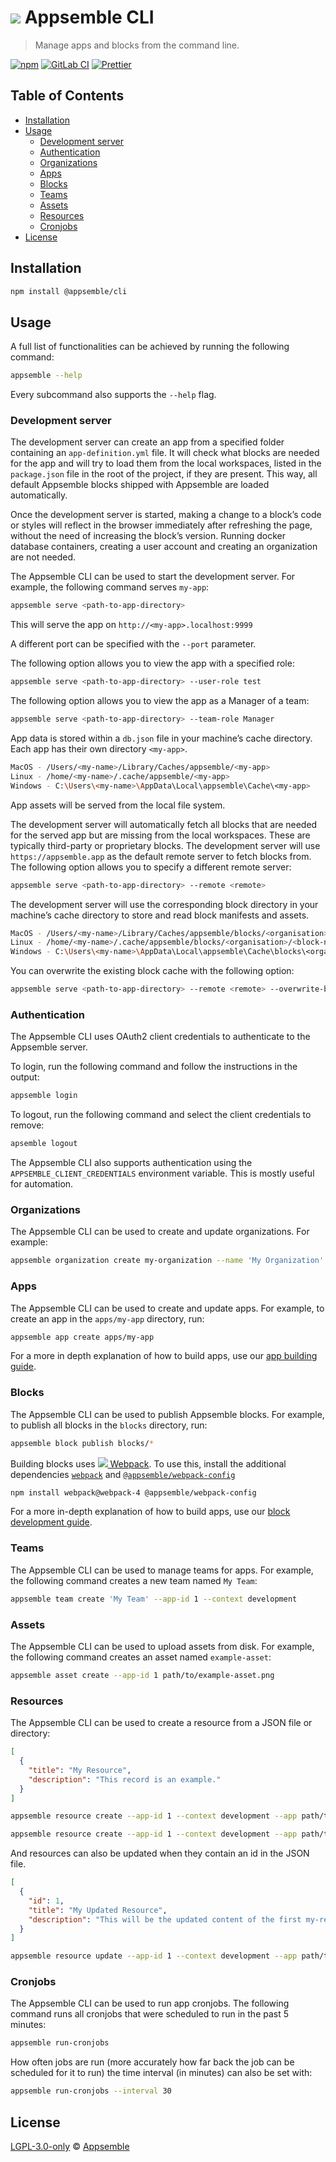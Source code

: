 # ![](https://gitlab.com/appsemble/appsemble/-/raw/0.20.45/config/assets/logo.svg) Appsemble CLI

> Manage apps and blocks from the command line.

[![npm](https://img.shields.io/npm/v/@appsemble/cli)](https://www.npmjs.com/package/@appsemble/cli)
[![GitLab CI](https://gitlab.com/appsemble/appsemble/badges/0.20.45/pipeline.svg)](https://gitlab.com/appsemble/appsemble/-/releases/0.20.45)
[![Prettier](https://img.shields.io/badge/code_style-prettier-ff69b4.svg)](https://prettier.io)

## Table of Contents

- [Installation](#installation)
- [Usage](#usage)
  - [Development server](#development-server)
  - [Authentication](#authentication)
  - [Organizations](#organizations)
  - [Apps](#apps)
  - [Blocks](#blocks)
  - [Teams](#teams)
  - [Assets](#assets)
  - [Resources](#resources)
  - [Cronjobs](#cronjobs)
- [License](#license)

## Installation

```sh
npm install @appsemble/cli
```

## Usage

A full list of functionalities can be achieved by running the following command:

```sh
appsemble --help
```

Every subcommand also supports the `--help` flag.

### Development server

The development server can create an app from a specified folder containing an `app-definition.yml`
file. It will check what blocks are needed for the app and will try to load them from the local
workspaces, listed in the `package.json` file in the root of the project, if they are present. This
way, all default Appsemble blocks shipped with Appsemble are loaded automatically.

Once the development server is started, making a change to a block’s code or styles will reflect in
the browser immediately after refreshing the page, without the need of increasing the block’s
version. Running docker database containers, creating a user account and creating an organization
are not needed.

The Appsemble CLI can be used to start the development server. For example, the following command
serves `my-app`:

```sh
appsemble serve <path-to-app-directory>
```

This will serve the app on `http://<my-app>.localhost:9999`

A different port can be specified with the `--port` parameter.

The following option allows you to view the app with a specified role:

```sh
appsemble serve <path-to-app-directory> --user-role test
```

The following option allows you to view the app as a Manager of a team:

```sh
appsemble serve <path-to-app-directory> --team-role Manager
```

App data is stored within a `db.json` file in your machine’s cache directory. Each app has their own
directory `<my-app>`.

```sh
MacOS - /Users/<my-name>/Library/Caches/appsemble/<my-app>
Linux - /home/<my-name>/.cache/appsemble/<my-app>
Windows - C:\Users\<my-name>\AppData\Local\appsemble\Cache\<my-app>
```

App assets will be served from the local file system.

The development server will automatically fetch all blocks that are needed for the served app but
are missing from the local workspaces. These are typically third-party or proprietary blocks. The
development server will use `https://appsemble.app` as the default remote server to fetch blocks
from. The following option allows you to specify a different remote server:

```sh
appsemble serve <path-to-app-directory> --remote <remote>
```

The development server will use the corresponding block directory in your machine’s cache directory
to store and read block manifests and assets.

```sh
MacOS - /Users/<my-name>/Library/Caches/appsemble/blocks/<organisation>/<block-name>/<block-version>
Linux - /home/<my-name>/.cache/appsemble/blocks/<organisation>/<block-name>/<block-version>
Windows - C:\Users\<my-name>\AppData\Local\appsemble\Cache\blocks\<organisation>\<block-name>\<block-version>
```

You can overwrite the existing block cache with the following option:

```sh
appsemble serve <path-to-app-directory> --remote <remote> --overwrite-block-cache
```

### Authentication

The Appsemble CLI uses OAuth2 client credentials to authenticate to the Appsemble server.

To login, run the following command and follow the instructions in the output:

```sh
appsemble login
```

To logout, run the following command and select the client credentials to remove:

```sh
apsemble logout
```

The Appsemble CLI also supports authentication using the `APPSEMBLE_CLIENT_CREDENTIALS` environment
variable. This is mostly useful for automation.

### Organizations

The Appsemble CLI can be used to create and update organizations. For example:

```sh
appsemble organization create my-organization --name 'My Organization' --icon icon.png
```

### Apps

The Appsemble CLI can be used to create and update apps. For example, to create an app in the
`apps/my-app` directory, run:

```sh
appsemble app create apps/my-app
```

For a more in depth explanation of how to build apps, use our
[app building guide](https://appsemble.app/docs/guide).

### Blocks

The Appsemble CLI can be used to publish Appsemble blocks. For example, to publish all blocks in the
`blocks` directory, run:

```sh
appsemble block publish blocks/*
```

Building blocks uses
[![](https://avatars.githubusercontent.com/u/2105791?s=16) Webpack](https://webpack.js.org). To use
this, install the additional dependencies
[`webpack`](https://www.npmjs.com/package/webpack/v/4.44.1) and
[`@appsemble/webpack-config`](https://www.npmjs.com/package/@appsemble/webpack-config)

```sh
npm install webpack@webpack-4 @appsemble/webpack-config
```

For a more in-depth explanation of how to build apps, use our
[block development guide](https://appsemble.app/docs/development/developing-blocks).

### Teams

The Appsemble CLI can be used to manage teams for apps. For example, the following command creates a
new team named `My Team`:

```sh
appsemble team create 'My Team' --app-id 1 --context development
```

### Assets

The Appsemble CLI can be used to upload assets from disk. For example, the following command creates
an asset named `example-asset`:

```sh
appsemble asset create --app-id 1 path/to/example-asset.png
```

### Resources

The Appsemble CLI can be used to create a resource from a JSON file or directory:

```json
[
  {
    "title": "My Resource",
    "description": "This record is an example."
  }
]
```

```sh
appsemble resource create --app-id 1 --context development --app path/to/my-app my-resource path/to/resources/my-resource.json
```

```sh
appsemble resource create --app-id 1 --context development --app path/to/my-app my-resource path/to/resources/*
```

And resources can also be updated when they contain an id in the JSON file.

```json
[
  {
    "id": 1,
    "title": "My Updated Resource",
    "description": "This will be the updated content of the first my-resource record."
  }
]
```

```sh
appsemble resource update --app-id 1 --context development --app path/to/my-app my-resource path/to/resources/*
```

### Cronjobs

The Appsemble CLI can be used to run app cronjobs. The following command runs all cronjobs that were
scheduled to run in the past 5 minutes:

```sh
appsemble run-cronjobs
```

How often jobs are run (more accurately how far back the job can be scheduled for it to run) the
time interval (in minutes) can also be set with:

```sh
appsemble run-cronjobs --interval 30
```

## License

[LGPL-3.0-only](https://gitlab.com/appsemble/appsemble/-/blob/0.20.45/LICENSE.md) ©
[Appsemble](https://appsemble.com)
